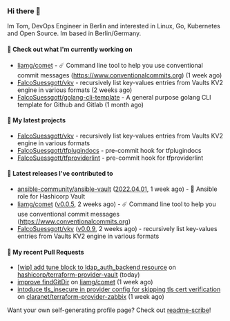 ### Hi there 👋

Im Tom, DevOps Engineer in Berlin and interested in Linux, Go, Kubernetes and Open Source.
Im based in Berlin/Germany.

#### 👷 Check out what I'm currently working on

- [liamg/comet](https://github.com/liamg/comet) - :comet: Command line tool to help you use conventional commit messages (https://www.conventionalcommits.org) (1 week ago)
- [FalcoSuessgott/vkv](https://github.com/FalcoSuessgott/vkv) - recursively list key-values entries from Vaults KV2 engine in various formats (2 weeks ago)
- [FalcoSuessgott/golang-cli-template](https://github.com/FalcoSuessgott/golang-cli-template) - A general purpose golang CLI  template for Github and Gitlab (1 month ago)

#### 🌱 My latest projects

- [FalcoSuessgott/vkv](https://github.com/FalcoSuessgott/vkv) - recursively list key-values entries from Vaults KV2 engine in various formats
- [FalcoSuessgott/tfplugindocs](https://github.com/FalcoSuessgott/tfplugindocs) - pre-commit hook for tfplugindocs
- [FalcoSuessgott/tfproviderlint](https://github.com/FalcoSuessgott/tfproviderlint) - pre-commit hook for tfproviderlint

#### 🔭 Latest releases I've contributed to

- [ansible-community/ansible-vault](https://github.com/ansible-community/ansible-vault) ([2022.04.01](https://github.com/ansible-community/ansible-vault/releases/tag/2022.04.01), 1 week ago) - :key: Ansible role for Hashicorp Vault
- [liamg/comet](https://github.com/liamg/comet) ([v0.0.5](https://github.com/liamg/comet/releases/tag/v0.0.5), 2 weeks ago) - :comet: Command line tool to help you use conventional commit messages (https://www.conventionalcommits.org)
- [FalcoSuessgott/vkv](https://github.com/FalcoSuessgott/vkv) ([v0.0.9](https://github.com/FalcoSuessgott/vkv/releases/tag/v0.0.9), 2 weeks ago) - recursively list key-values entries from Vaults KV2 engine in various formats

#### 🔨 My recent Pull Requests

- [[wip] add tune block to ldap_auth_backend resource](https://github.com/hashicorp/terraform-provider-vault/pull/1405) on [hashicorp/terraform-provider-vault](https://github.com/hashicorp/terraform-provider-vault) (today)
- [improve findGitDir](https://github.com/liamg/comet/pull/1) on [liamg/comet](https://github.com/liamg/comet) (1 week ago)
- [intoduce tls_insecure in provider config for skipping tls cert verification](https://github.com/claranet/terraform-provider-zabbix/pull/35) on [claranet/terraform-provider-zabbix](https://github.com/claranet/terraform-provider-zabbix) (1 week ago)

Want your own self-generating profile page? Check out [readme-scribe](https://github.com/muesli/readme-scribe)!